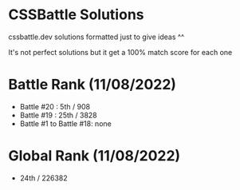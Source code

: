 # CSSBattle Solutions
cssbattle.dev solutions formatted just to give ideas ^^

It's not perfect solutions but it get a 100% match score for each one

# Battle Rank (11/08/2022)
- Battle #20 : 5th / 908
- Battle #19 : 25th / 3828
- Battle #1 to Battle #18: none

# Global Rank (11/08/2022)
- 24th / 226382
